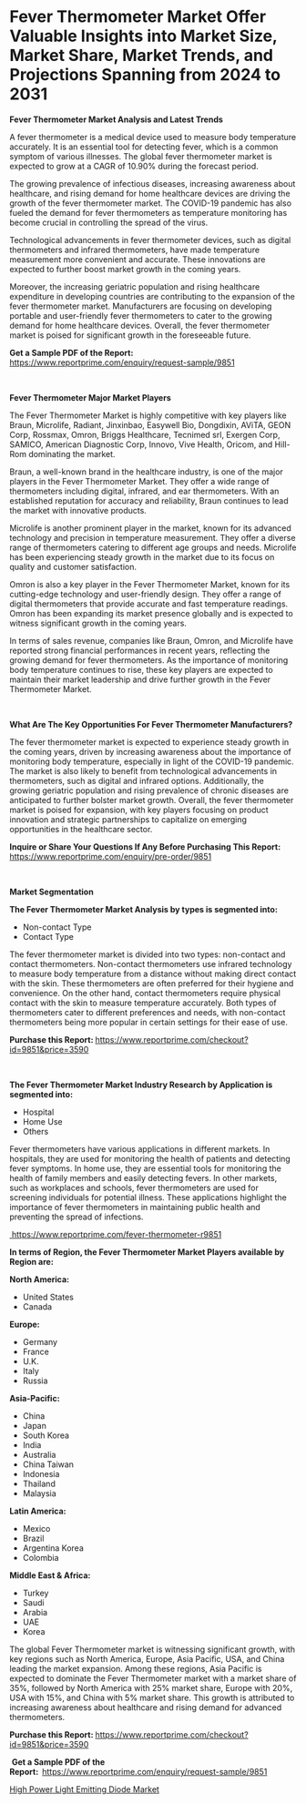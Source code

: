 <p><h1>Fever Thermometer Market Offer Valuable Insights into Market Size, Market Share, Market Trends, and Projections Spanning from 2024 to 2031</h1></p><p><strong>Fever Thermometer Market Analysis and Latest Trends</strong></p>
<p><p>A fever thermometer is a medical device used to measure body temperature accurately. It is an essential tool for detecting fever, which is a common symptom of various illnesses. The global fever thermometer market is expected to grow at a CAGR of 10.90% during the forecast period.</p><p>The growing prevalence of infectious diseases, increasing awareness about healthcare, and rising demand for home healthcare devices are driving the growth of the fever thermometer market. The COVID-19 pandemic has also fueled the demand for fever thermometers as temperature monitoring has become crucial in controlling the spread of the virus.</p><p>Technological advancements in fever thermometer devices, such as digital thermometers and infrared thermometers, have made temperature measurement more convenient and accurate. These innovations are expected to further boost market growth in the coming years.</p><p>Moreover, the increasing geriatric population and rising healthcare expenditure in developing countries are contributing to the expansion of the fever thermometer market. Manufacturers are focusing on developing portable and user-friendly fever thermometers to cater to the growing demand for home healthcare devices. Overall, the fever thermometer market is poised for significant growth in the foreseeable future.</p></p>
<p><strong>Get a Sample PDF of the Report:&nbsp;</strong> <a href="https://www.reportprime.com/enquiry/request-sample/9851">https://www.reportprime.com/enquiry/request-sample/9851</a></p>
<p>&nbsp;</p>
<p><strong>Fever Thermometer Major Market Players</strong></p>
<p><p>The Fever Thermometer Market is highly competitive with key players like Braun, Microlife, Radiant, Jinxinbao, Easywell Bio, Dongdixin, AViTA, GEON Corp, Rossmax, Omron, Briggs Healthcare, Tecnimed srl, Exergen Corp, SAMICO, American Diagnostic Corp, Innovo, Vive Health, Oricom, and Hill-Rom dominating the market. </p><p>Braun, a well-known brand in the healthcare industry, is one of the major players in the Fever Thermometer Market. They offer a wide range of thermometers including digital, infrared, and ear thermometers. With an established reputation for accuracy and reliability, Braun continues to lead the market with innovative products.</p><p>Microlife is another prominent player in the market, known for its advanced technology and precision in temperature measurement. They offer a diverse range of thermometers catering to different age groups and needs. Microlife has been experiencing steady growth in the market due to its focus on quality and customer satisfaction.</p><p>Omron is also a key player in the Fever Thermometer Market, known for its cutting-edge technology and user-friendly design. They offer a range of digital thermometers that provide accurate and fast temperature readings. Omron has been expanding its market presence globally and is expected to witness significant growth in the coming years.</p><p>In terms of sales revenue, companies like Braun, Omron, and Microlife have reported strong financial performances in recent years, reflecting the growing demand for fever thermometers. As the importance of monitoring body temperature continues to rise, these key players are expected to maintain their market leadership and drive further growth in the Fever Thermometer Market.</p></p>
<p>&nbsp;</p>
<p><strong>What Are The Key Opportunities For Fever Thermometer Manufacturers?</strong></p>
<p><p>The fever thermometer market is expected to experience steady growth in the coming years, driven by increasing awareness about the importance of monitoring body temperature, especially in light of the COVID-19 pandemic. The market is also likely to benefit from technological advancements in thermometers, such as digital and infrared options. Additionally, the growing geriatric population and rising prevalence of chronic diseases are anticipated to further bolster market growth. Overall, the fever thermometer market is poised for expansion, with key players focusing on product innovation and strategic partnerships to capitalize on emerging opportunities in the healthcare sector.</p></p>
<p><strong>Inquire or Share Your Questions If Any Before Purchasing This Report:</strong> <a href="https://www.reportprime.com/enquiry/pre-order/9851">https://www.reportprime.com/enquiry/pre-order/9851</a></p>
<p>&nbsp;</p>
<p><strong>Market Segmentation</strong></p>
<p><strong>The Fever Thermometer Market Analysis by types is segmented into:</strong></p>
<p><ul><li>Non-contact Type</li><li>Contact Type</li></ul></p>
<p><p>The fever thermometer market is divided into two types: non-contact and contact thermometers. Non-contact thermometers use infrared technology to measure body temperature from a distance without making direct contact with the skin. These thermometers are often preferred for their hygiene and convenience. On the other hand, contact thermometers require physical contact with the skin to measure temperature accurately. Both types of thermometers cater to different preferences and needs, with non-contact thermometers being more popular in certain settings for their ease of use.</p></p>
<p><strong>Purchase this Report:&nbsp;</strong><a href="https://www.reportprime.com/checkout?id=9851&price=3590">https://www.reportprime.com/checkout?id=9851&price=3590</a></p>
<p>&nbsp;</p>
<p><strong>The Fever Thermometer Market Industry Research by Application is segmented into:</strong></p>
<p><ul><li>Hospital</li><li>Home Use</li><li>Others</li></ul></p>
<p><p>Fever thermometers have various applications in different markets. In hospitals, they are used for monitoring the health of patients and detecting fever symptoms. In home use, they are essential tools for monitoring the health of family members and easily detecting fevers. In other markets, such as workplaces and schools, fever thermometers are used for screening individuals for potential illness. These applications highlight the importance of fever thermometers in maintaining public health and preventing the spread of infections.</p></p>
<p><a href="https://www.reportprime.com/fever-thermometer-r9851">&nbsp;https://www.reportprime.com/fever-thermometer-r9851</a></p>
<p><strong>In terms of Region, the Fever Thermometer Market Players available by Region are:</strong></p>
<p>
    <p> <strong> North America: </strong>
        <ul>
            <li>United States</li>
            <li>Canada</li>
        </ul>
        </p> 
    <p> <strong> Europe: </strong>
        <ul>
            <li>Germany</li>
            <li>France</li>
            <li>U.K.</li>
            <li>Italy</li>
            <li>Russia</li>
        </ul>
        </p> 
    <p> <strong> Asia-Pacific: </strong>
        <ul>
            <li>China</li>
            <li>Japan</li>
            <li>South Korea</li>
            <li>India</li>
            <li>Australia</li>
            <li>China Taiwan</li>
            <li>Indonesia</li>
            <li>Thailand</li>
            <li>Malaysia</li>
        </ul>
        </p> 
    <p> <strong> Latin America: </strong>
        <ul>
            <li>Mexico</li>
            <li>Brazil</li>
            <li>Argentina Korea</li>
            <li>Colombia</li>
        </ul>
        </p> 
    <p> <strong> Middle East & Africa: </strong>
        <ul>
            <li>Turkey</li>
            <li>Saudi</li>
            <li>Arabia</li>
            <li>UAE</li>
            <li>Korea</li>
        </ul>
    </p>
    </p>
<p><p>The global Fever Thermometer market is witnessing significant growth, with key regions such as North America, Europe, Asia Pacific, USA, and China leading the market expansion. Among these regions, Asia Pacific is expected to dominate the Fever Thermometer market with a market share of 35%, followed by North America with 25% market share, Europe with 20%, USA with 15%, and China with 5% market share. This growth is attributed to increasing awareness about healthcare and rising demand for advanced thermometers.</p></p>
<p><strong>Purchase this Report: </strong><a href="https://www.reportprime.com/checkout?id=9851&price=3590">https://www.reportprime.com/checkout?id=9851&price=3590</a></p>
<p>&nbsp;<strong>Get a Sample PDF of the Report:&nbsp;&nbsp;</strong><a href="https://www.reportprime.com/enquiry/request-sample/9851">https://www.reportprime.com/enquiry/request-sample/9851</a></p>
<p><strong></strong></p>
<p><p><a href="https://cautious-neon-760.notion.site/High-Power-Light-Emitting-Diode-Market-Competitive-Analysis-Market-Trends-and-Forecast-to-2031-7c4d6d456076462faff96313bcafab35">High Power Light Emitting Diode Market</a></p></p>